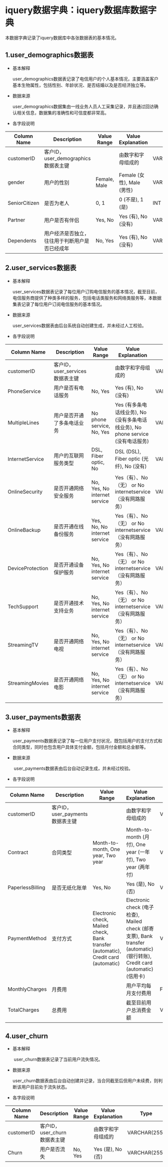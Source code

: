 # iquery数据字典：iquery数据库数据字典

本数据字典记录了iquery数据库中各张数据表的基本情况。

## 1.user_demographics数据表

- 基本解释

  ​		user_demographics数据表记录了电信用户的个人基本情况，主要涵盖客户基本生物属性，包括性别、年龄状况、是否结婚以及是否经济独立等。

- 数据来源

  ​	user_demographics数据集由一线业务人员人工采集记录，并且通过回访确认相关信息，数据集的准确性和可信度都非常高。

- 各字段说明

| Column Name | Description | Value Range | Value Explanation | Type |
|-------------|-------------|-------------|-------------------|------|
| customerID | 客户ID，user_demographics数据表主键 |              | 由数字和字母组成的 | VARCHAR(255) |
| gender | 用户的性别 | Female, Male | Female (女性), Male (男性) | VARCHAR(255) |
| SeniorCitizen | 是否为老人 | 0, 1 | 0 (不是), 1 (是) | INT |
| Partner | 用户是否有伴侣 | Yes, No | Yes (有), No (没有) | VARCHAR(255) |
| Dependents | 用户经济是否独立，往往用于判断用户是否已经成年 | No, Yes | Yes (有), No (没有) | VARCHAR(255) |

## 2.user_services数据表

- 基本解释

  ​        user_services数据表记录了每位用户订购电信服务的基本情况，截至目前，电信服务商提供了种类多样的服务，包括电话类服务和网络类服务等，本数据集表记录了每位用户订阅电信服务的基本情况。

- 数据来源

  ​		user_services数据表由后台系统自动创建生成，并未经过人工校验。

- 各字段说明

| Column Name | Description | Value Range | Value Explanation | Type |
|-------------|-------------|-------------|-------------------|------|
| customerID | 客户ID，user_services数据表主键 |  | 由数字和字母组成的 | VARCHAR(255) |
| PhoneService | 用户是否有电话服务 | No, Yes | Yes (有), No (没有) | VARCHAR(255) |
| MultipleLines | 用户是否开通了多条电话业务 | No phone service, No, Yes | Yes (有多条电话线业务), No (没有多条电话线业务), No phone service (没有电话服务) | VARCHAR(255) |
| InternetService | 用户的互联网服务类型 | DSL, Fiber optic, No | DSL (DSL), Fiber optic (光纤), No (没有) | VARCHAR(255) |
| OnlineSecurity | 是否开通网络安全服务 | No, Yes, No internet service | Yes（有）、No（无） or No internetservice（没有网路服务） | VARCHAR(255) |
| OnlineBackup | 是否开通在线备份服务 | Yes, No, No internet service | Yes（有）、No（无） or No internetservice（没有网路服务） | VARCHAR(255) |
| DeviceProtection | 是否开通设备保护服务 | No, Yes, No internet service | Yes（有）、No（无） or No internetservice（没有网路服务） | VARCHAR(255) |
| TechSupport | 是否开通技术支持业务 | No, Yes, No internet service | Yes（有）、No（无） or No internetservice（没有网路服务） | VARCHAR(255) |
| StreamingTV | 是否开通网络电视 | No, Yes, No internet service | Yes（有）、No（无） or No internetservice（没有网路服务） | VARCHAR(255) |
| StreamingMovies | 是否开通网络电影 | No, Yes, No internet service | Yes（有）、No（无） or No internetservice（没有网路服务） | VARCHAR(255) |

## 3.user_payments数据表

- 基本解释

  ​		user_payments数据表记录了每一位用户支付状况，既包括用户的支付方式和合同类型，同时也包含用户具体支付金额，包括月付金额和总金额等。

- 数据来源

  ​		user_payments数据表由后台自动记录生成，并未经过校验。

- 各字段说明

| Column Name | Description | Value Range | Value Explanation | Type |
|-------------|-------------|-------------|-------------------|------|
| customerID | 客户ID，user_payments数据表主键 |  | 由数字和字母组成的 | VARCHAR(255) |
| Contract | 合同类型 | Month-to-month, One year, Two year | Month-to-month (月付), One year (一年付), Two year (两年付) | VARCHAR(255) |
| PaperlessBilling | 是否无纸化账单 | Yes, No | Yes (是), No (否) | VARCHAR(255) |
| PaymentMethod | 支付方式 | Electronic check, Mailed check, Bank transfer (automatic), Credit card (automatic) | Electronic check (电子检查), Mailed check (邮寄支票), Bank transfer (automatic) (银行转账), Credit card (automatic) (信用卡) | VARCHAR(255) |
| MonthlyCharges | 月费用 |  | 用户平均每月支付费用 | FLOAT        |
| TotalCharges | 总费用 |  | 截至目前用户总消费金额 | VARCHAR(255) |

## 4.user_churn

- 基本解释

  ​		user_churn数据表记录了当前用户流失情况。

- 数据来源

  ​		user_churn数据表由后台自动创建并记录，当合同截至后但用户未续费，则判断该用户目前处于流失状态。

- 各字段说明

| Column Name | Description | Value Range | Value Explanation | Type |
|-------------|-------------|-------------|-------------------|------|
| customerID | 客户ID，user_churn数据表主键 |             | 由数字和字母组成的 | VARCHAR(255) |
| Churn | 用户是否流失 | No, Yes | Yes (是), No (否) | VARCHAR(255) |


